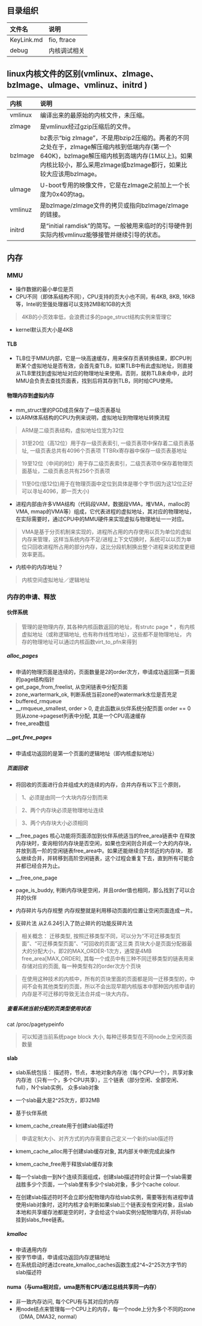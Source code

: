 ## 目录组织
|文件名|说明|
|:-|:-|
|KeyLink.md|fio, ftrace|
|debug|内核调试相关|

## linux内核文件的区别(vmlinux、zImage、bzImage、uImage、vmlinuz、initrd )
|内核|说明|
|:-|:-|
|vmlinux|  编译出来的最原始的内核文件，未压缩。
|zImage |  是vmlinux经过gzip压缩后的文件。
|bzImage| bz表示“big zImage”，不是用bzip2压缩的。两者的不同之处在于，zImage解压缩内核到低端内存(第一个640K)，bzImage解压缩内核到高端内存(1M以上)。如果内核比较小，那么采用zImage或bzImage都行，如果比较大应该用bzImage。
|uImage|   U-boot专用的映像文件，它是在zImage之前加上一个长度为0x40的tag。
|vmlinuz|  是bzImage/zImage文件的拷贝或指向bzImage/zImage的链接。
|initrd |  是“initial ramdisk”的简写。一般被用来临时的引导硬件到实际内核vmlinuz能够接管并继续引导的状态。

## 内存
### MMU
* 操作数据的最小单位是页
* CPU不同（即体系结构不同），CPU支持的页大小也不同，有4KB, 8KB, 16KB等，Intel的至强处理器可以支持2MB和1GB的大页
> 4KB的小页效率低，会浪费过多的page_struct结构实例来管理它

* kernel默认页大小是4KB 

#### TLB
* TLB位于MMU内部，它是一块高速缓存，用来保存页表转换结果，即CPU判断某个虚拟地址是否有效，会首先查TLB，如果TLB中有此虚拟地址，则直接从TLB里找到虚拟地址对应的物理地址来使用。否则，就称TLB未命中，此时MMU会负责去查找页面表，找到后将其存到TLB，同时给CPU使用。

#### 物理内存到虚拟内存
* mm_struct里的PGD成员保存了一级页表基址
* 以ARM体系结构的CPU为例来说明，虚拟地址到物理地址转换流程
> ARM是二级页表结构，虚拟地址位宽为32位

> 31至20位（高12位）用于存一级页表索引, 一级页表项中保存着二级页表基址, 一级页表总共有4096个页表项
  TTBRx寄存器中保存一级页表基地址

> 19至12位（中间的8位）用于存二级页表索引，二级页表项中保存着物理页面基址，二级页表总共有256个页表项

> 11至0位(低12位)用于在物理页面中定位到具体是哪个字节(因为这12位正好可以寻址4096，即一页大小)

* 进程内部由许多VMA结构（代码段VAM，数据段VMA，堆VMA，malloc的VMA, mmap的VMA等）组成，它代表进程的虚拟地址，其对应的物理地址，在实际需要时，通过CPU中的MMU硬件来实现虚拟与物理地址一一对应。

> VMA是基于分页机制来实现的，进程所占用的内存使用以页为单位的虚拟内存来管理，这样当系统内存不足/进程上下文切换时，系统可以以页为单位只回收进程所占用的部分内存，这比分段机制换出整个进程来说粒度更细效率更高。

* 内核中的内存地址？
> 内核空间虚拟地址／逻辑地址
  
### 内存的申请、释放
#### 伙伴系统
> 管理的是物理内存, 其各种内核函数返回的地址，有strutc page * ，有内核虚拟地址（或称逻辑地址, 也有称作线性地址），这些都不是物理地址，
  内存的物理地址可以通过内核函数virt_to_pfn来得到

##### alloc_pages
* 申请的物理页面是连续的，页面数量是2的order次方，申请成功返回第一页面的page结构指针
* get_page_from_freelist, 从空闲链表中分配页面
* zone_wartermark_ok, 判断系统当前zone的watermark水位是否充足
* buffered_rmqueue
* \__rmqueue_smallest, order > 0, 走此函数从伙伴系统分配页面
  order == 0则从zone->pageset列表中分配, 其是一个CPU高速缓存
* free_area数组

##### \__get_free_pages
* 申请成功返回的是第一个页面的逻辑地址（即内核虚拟地址）

##### 页面回收
* 将回收的页面进行合并组成大的连续的内存，合并内存有以下三个原则，
> 1、必须是由同一个大块内存分割而来

> 2、两个内存块必须是物理地址连续

> 3、两个内存块大小必须相同

* \__free_pages
  核心功能将页面添加到伙伴系统适当的free_area链表中 
  在释放内存块时，查询相邻内存块是否空闲，如果也空闲则合并成一个大的内存块，并放到高一阶的空闲链表free_area中。如果还能继续合并邻近的内存块，
  那么继续合并，并转移到高阶空闲链表，这个过程会重复下去，直到所有可能合并都已经合并为止。

* \__free_one_page
* page_is_buddy, 判断内存块是空闲，并且order值也相同，那么找到了可以合并的伙伴

* 内存碎片与内存规整
  内存规整就是利用移动页面的位置让空闲页面连成一片。

* 反碎片法
  从2.6.24引入了防止碎片的功能反碎片法
> 相关概念：
  迁移类型, 按照迁移类型不同，可以分为“不可迁移类型页面”、“可迁移类型页面”、“可回收的页面”这三类
  页块大小是页面分配器最大的分配大小，即2的MAX_ORDER-1次方，通常是4MB
  free_area[MAX_ORDER], 其每一个成员中有三种不同迁移类型的链表用来存储对应的页面, 每一种类型有2的order次方个页块 

> 在使用这种技术的内核中，所有的页块里面的页面都是同一迁移类型的，中间不会有其他类型的页面，所以不会出现早期内核版本中那种因内核申请的内存是不可迁移的导致无法合并成一块大内存。   

##### 查看系统当前分配的页类型使用状态
cat /proc/pagetypeinfo
> 可以知道当前系统page block 大小, 每种迁移类型在不同node上空闲页面数量
  
#### slab
* slab系统包括：
  描述符，节点，本地对象内存池（每个CPU一个），共享对象内存池（只有一个，多个CPU共享），三个链表（部分空闲、全部空闲、full），N个slab实例，
  众多slab对象

* 一个slab最大是2^25次方，即32MB 
* 基于伙伴系统
* kmem_cache_create用于创建slab描述符
> 申请定制大小、对齐方式的内存需要自己定义一个新的slab描述符

* kmem_cache_alloc用于创建slab缓存对象, 其内部关中断完成此操作
* kmem_cache_free用于释放slab缓存对象
* 每一个slab由一到N个连续页面组成，创建slab描述符时会计算一个slab需要战胜多少个页面，一个slab里有多少个slab对象，多少个cache colour.

* 在创建slab描述符时不会立即分配物理内存给slab实例，需要等到有进程申请使用slab对象时，这时内核才会判断如果slab三个链表没有空闲对象，且slab本地和共享缓存池都是空的时，才会给这个slab实例分配物理内存, 并将slab挂到slabs_free链表。
                
##### kmalloc
* 申请通用内存
* 按字节申请，申请成功返回内存逻辑地址
* 在系统启动时通过create_kmalloc_caches函数生成2^4~2^25次方字节的slab描述符


#### numa（与uma相对应，uma是所有CPU通过总线共享同一内存）
* 非一致内存访问, 每个CPU有与其对应的内存
* 用node结点来管理每一个CPU上的内存，每一个node上分为多个不同的zone（DMA, DMA32, normal）
